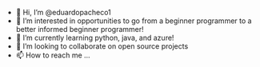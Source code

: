 - 👋 Hi, I’m @eduardopacheco1
- 👀 I’m interested in opportunities to go from a beginner programmer to a better informed beginner programmer! 
- 🌱 I’m currently learning python, java, and azure!
- 💞️ I’m looking to collaborate on open source projects
- 📫 How to reach me ...

<!---
eduardopacheco1/eduardopacheco1 is a ✨ special ✨ repository because its `README.md` (this file) appears on your GitHub profile.
You can click the Preview link to take a look at your changes.
--->
